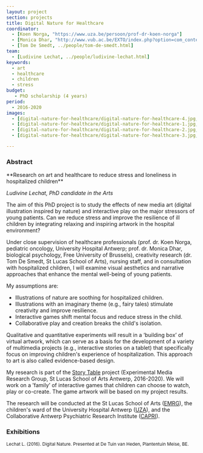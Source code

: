 ```yaml
---
layout: project
section: projects
title: Digital Nature for Healthcare
coordinator:
  - [Koen Norga, "https://www.uza.be/persoon/prof-dr-koen-norga"]
  - [Monica Dhar, "http://www.vub.ac.be/EXTO/index.php?option=com_content&task=view&id=134"]
  - [Tom De Smedt, ../people/tom-de-smedt.html]
team:
  - [Ludivine Lechat, ../people/ludivine-lechat.html]
keywords:
  - art
  - healthcare
  - children
  - stress
budget:
   - PhD scholarship (4 years)
period:
  - 2016-2020
images:
  - [digital-nature-for-healthcare/digital-nature-for-healthcare-4.jpg, © Ludivine Lechat]
  - [digital-nature-for-healthcare/digital-nature-for-healthcare-1.jpg, © Ludivine Lechat]
  - [digital-nature-for-healthcare/digital-nature-for-healthcare-2.jpg, © Ludivine Lechat]
  - [digital-nature-for-healthcare/digital-nature-for-healthcare-3.jpg, © Ludivine Lechat]

---
```


<h3>Abstract</h3>
**Research on art and healthcare to reduce stress and loneliness in hospitalized children**

*Ludivine Lechat, PhD candidate in the Arts*

The aim of this PhD project is to study the effects of new media art (digital illustration inspired by nature) and interactive play on the major stressors of young patients. Can we reduce stress and improve the resilience of ill children by integrating relaxing and inspiring artwork in the hospital environment? 

Under close supervision of healthcare professionals (prof. dr. Koen Norga, pediatric oncology, University Hospital Antwerp; prof. dr. Monica Dhar, biological psychology, Free University of Brussels), creativity research (dr. Tom De Smedt, St Lucas School of Arts), nursing staff, and in consultation with hospitalized children, I will examine visual aesthetics and narrative approaches that enhance the mental well-being of young patients.

My assumptions are:
- Illustrations of nature are soothing for hospitalized children.
- Illustrations with an imaginary theme (e.g., fairy tales) stimulate creativity and improve resilience.
- Interactive games shift mental focus and reduce stress in the child.
- Collaborative play and creation breaks the child's isolation.

Qualitative and quantitative experiments will result in a ‘building box’ of virtual artwork, which can serve as a basis for the development of a variety of multimedia projects (e.g., interactive stories on a tablet) that specifically focus on improving children's experience of hospitalization. This approach to art is also called evidence-based design.

My research is part of the <a href="../projects/story-table.html">Story Table</a> project (Experimental Media Research Group, St Lucas School of Arts Antwerp, 2016-2020). We will work on a ’family’ of interactive games that children can choose to watch, play or co-create. The game artwork will be based on my project results. 

The research will be conducted at the St Lucas School of Arts (<a href="https://www.emrg.be">EMRG</a>), the children's ward of the University Hospital Antwerp (<a href="https://www.uza.be">UZA</a>), and the Collaborative Antwerp Psychiatric Research Institute (<a href="https://www.uantwerpen.be/en/rg/capri/">CAPRI</a>).

<h3>Exhibitions</h3>
<p class="cite"><small>Lechat L. (2016). Digital Nature. Presented at De Tuin van Heden, Plantentuin Meise, BE.</small></p>